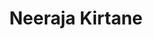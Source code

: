 ---
layout: page
title: Neeraja Kirtane
description: UIUC CS MS student
img: images/students/neeraja.jpeg
redirect: https://neeraja1504.github.io/
importance: 4
category: "Students"
---